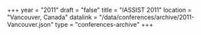 +++
year = "2011"
draft = "false"
title = "IASSIST 2011"
location = "Vancouver, Canada"
datalink = "/data/conferences/archive/2011-Vancouver.json"
type = "conferences-archive"
+++
